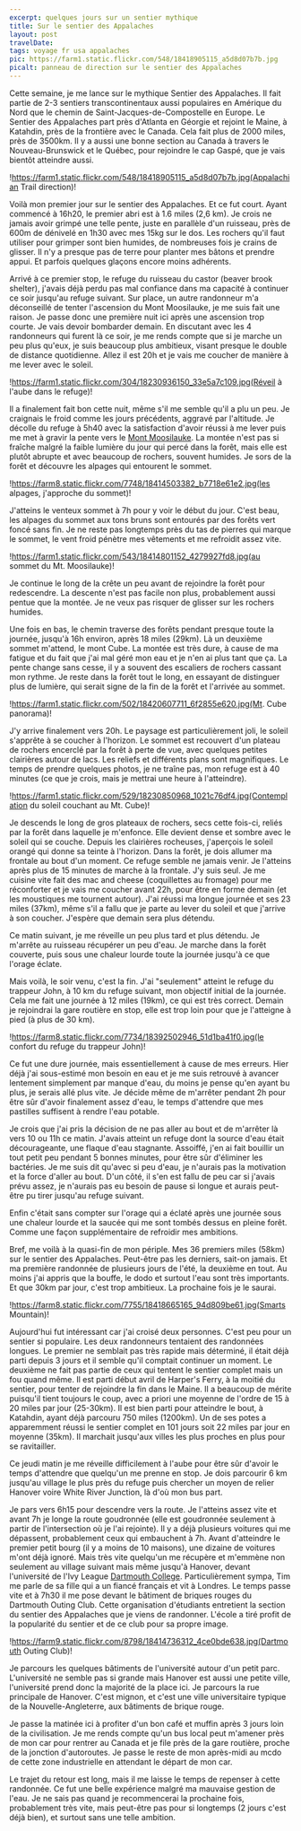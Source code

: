 ```yaml
---
excerpt: quelques jours sur un sentier mythique
title: Sur le sentier des Appalaches
layout: post
travelDate: 
tags: voyage fr usa appalaches
pic: https://farm1.static.flickr.com/548/18418905115_a5d8d07b7b.jpg
picalt: panneau de direction sur le sentier des Appalaches
---
```

Cette semaine, je me lance sur le mythique Sentier des Appalaches. Il fait partie de 2-3 sentiers transcontinentaux aussi populaires en Amérique du Nord que le chemin de Saint-Jacques-de-Compostelle en Europe. Le Sentier des Appalaches part près d'Atlanta en Géorgie et rejoint le Maine, à Katahdin, près de la frontière avec le Canada. Cela fait plus de 2000 miles, près de 3500km. Il y a aussi une bonne section au Canada à travers le Nouveau-Brunswick et le Québec, pour rejoindre le cap Gaspé, que je vais bientôt atteindre aussi.

!https://farm1.static.flickr.com/548/18418905115_a5d8d07b7b.jpg(Appalachian Trail direction)!

Voilà mon premier jour sur le sentier des Appalaches. Et ce fut court. Ayant commencé à 16h20, le premier abri est à 1.6 miles (2,6 km). Je crois ne jamais avoir grimpé une telle pente, juste en parallèle d'un ruisseau, près de 600m de dénivelé en 1h30 avec mes 15kg sur le dos. Les rochers qu'il faut utiliser pour grimper sont bien humides, de nombreuses fois je crains de glisser. Il n'y a presque pas de terre pour planter mes bâtons et prendre appui. Et parfois quelques glaçons encore moins adhérents. 

Arrivé à ce premier stop, le refuge du ruisseau du castor (beaver brook shelter), j'avais déjà perdu pas mal confiance dans ma capacité à continuer ce soir jusqu'au refuge suivant. Sur place, un autre randonneur m'a déconseillé de tenter l'ascension du Mont Moosilauke, je me suis fait une raison. Je passe donc une première nuit ici après une ascension trop courte. Je vais devoir bombarder demain. En discutant avec les 4 randonneurs qui furent là ce soir, je me rends compte que si je marche un peu plus qu'eux, je suis beaucoup plus ambitieux, visant presque le double de distance quotidienne.
Allez il est 20h et je vais me coucher de manière à me lever avec le soleil.

!https://farm1.static.flickr.com/304/18230936150_33e5a7c109.jpg(Réveil à l'aube dans le refuge)!

Il a finalement fait bon cette nuit, même s'il me semble qu'il a plu un peu. Je craignais le froid comme les jours précédents, aggravé par l'altitude. Je décolle du refuge à 5h40 avec la satisfaction d'avoir réussi à me lever puis me met à gravir la pente vers le [Mont Moosilauke]( http://fr.m.wikipedia.org/wiki/Mont_Moosilauke ). La montée n'est pas si fraîche malgré la faible lumière du jour qui percé dans la forêt, mais elle est plutôt abrupte et avec beaucoup de rochers, souvent humides. Je sors de la forêt et découvre les alpages qui entourent le sommet. 

!https://farm8.static.flickr.com/7748/18414503382_b7718e61e2.jpg(les alpages, j'approche du sommet)!

J'atteins le venteux sommet à 7h pour y voir le début du jour. C'est beau, les alpages du sommet aux tons bruns sont entourés par des forêts vert foncé sans fin. Je ne reste pas longtemps près du tas de pierres qui marque le sommet, le vent froid pénètre mes vêtements et me refroidit assez vite.

!https://farm1.static.flickr.com/543/18414801152_4279927fd8.jpg(au sommet du Mt. Moosilauke)!

Je continue le long de la crête un peu avant de rejoindre la forêt pour redescendre. La descente n'est pas facile non plus, probablement aussi pentue que la montée. Je ne veux pas risquer de glisser sur les rochers humides.

Une fois en bas, le chemin traverse des forêts pendant presque toute la journée, jusqu'à 16h environ, après 18 miles (29km). Là un deuxième sommet m'attend, le mont Cube. La montée est très dure, à cause de ma fatigue et du fait que j'ai mal géré mon eau et je n'en ai plus tant que ça. La pente change sans cesse, il y a souvent des escaliers de rochers cassant mon rythme. Je reste dans la forêt tout le long, en essayant de distinguer plus de lumière, qui serait signe de la fin de la forêt et l'arrivée au sommet.

!https://farm1.static.flickr.com/502/18420607711_6f2855e620.jpg(Mt. Cube panorama)!

J'y arrive finalement vers 20h. Le paysage est particulièrement joli, le soleil s'apprête à se coucher à l'horizon. Le sommet est recouvert d'un plateau de rochers encerclé par la forêt à perte de vue, avec quelques petites clairières autour de lacs. Les reliefs et différents plans sont magnifiques. Le temps de prendre quelques photos, je ne traîne pas, mon refuge est à 40 minutes (ce que je crois, mais je mettrai une heure à l'atteindre).

!https://farm1.static.flickr.com/529/18230850968_1021c76df4.jpg(Contemplation du soleil couchant au Mt. Cube)!

Je descends le long de gros plateaux de rochers, secs cette fois-ci, reliés par la forêt dans laquelle je m'enfonce. Elle devient dense et sombre avec le soleil qui se couche. Depuis les clairières rocheuses, j'aperçois le soleil orangé qui donne sa teinte à l'horizon. Dans la forêt, je dois allumer ma frontale au bout d'un moment. Ce refuge semble ne jamais venir. Je l'atteins après plus de 15 minutes de marche à la frontale. J'y suis seul. Je me cuisine vite fait des mac and cheese (coquillettes au fromage) pour me réconforter et je vais me coucher avant 22h, pour être en forme demain (et les moustiques me tournent autour). J'ai réussi ma longue journée et ses 23 miles (37km), même s'il a fallu que je parte au lever du soleil et que j'arrive à son coucher. J'espère que demain sera plus détendu.

Ce matin suivant, je me réveille un peu plus tard et plus détendu. Je m'arrête au ruisseau récupérer un peu d'eau. Je marche dans la forêt couverte, puis sous une chaleur lourde toute la journée jusqu'à ce que l'orage éclate. 

Mais voilà, le soir venu, c'est la fin. J'ai "seulement" atteint le refuge du trappeur John, à 10 km du refuge suivant, mon objectif initial de la journée. Cela me fait une journée à 12 miles (19km), ce qui est très correct. Demain je rejoindrai la gare routière en stop, elle est trop loin pour que je l'atteigne à pied (à plus de 30 km).

!https://farm8.static.flickr.com/7734/18392502946_51d1ba41f0.jpg(le confort du refuge du trappeur John)!

Ce fut une dure journée, mais essentiellement à cause de mes erreurs. Hier déjà j'ai sous-estimé mon besoin en eau et je me suis retrouvé à avancer lentement simplement par manque d'eau, du moins je pense qu'en ayant bu plus, je serais allé plus vite. Je décide même de m'arrêter pendant 2h pour être sûr d'avoir finalement assez d'eau, le temps d'attendre que mes pastilles suffisent à rendre l'eau potable.

Je crois que j'ai pris la décision de ne pas aller au bout et de m'arrêter là vers 10 ou 11h ce matin. J'avais atteint un refuge dont la source d'eau était décourageante, une flaque d'eau stagnante. Assoiffé, j'en ai fait bouillir un tout petit peu pendant 5 bonnes minutes, pour être sûr d'éliminer les bactéries. Je me suis dit qu'avec si peu d'eau, je n'aurais pas la motivation et la force d'aller au bout. D'un côté, il s'en est fallu de peu car si j'avais prévu assez, je n'aurais pas eu besoin de pause si longue et aurais peut-être pu tirer jusqu'au refuge suivant.

Enfin c'était sans compter sur l'orage qui a éclaté après une journée sous une chaleur lourde et la saucée qui me sont tombés dessus en pleine forêt. Comme une façon supplémentaire de refroidir mes ambitions.

Bref, me voilà à la quasi-fin de mon périple. Mes 36 premiers miles (58km) sur le sentier des Appalaches. Peut-être pas les derniers, sait-on jamais. Et ma première randonnée de plusieurs jours de l'été, la deuxième en tout. Au moins j'ai appris que la bouffe, le dodo et surtout l'eau sont très importants. Et que 30km par jour, c'est trop ambitieux. La prochaine fois je le saurai.

!https://farm8.static.flickr.com/7755/18418665165_94d809be61.jpg(Smarts Mountain)!

Aujourd'hui fut intéressant car j'ai croisé deux personnes. C'est peu pour un sentier si populaire. Les deux randonneurs tentaient des randonnées longues. Le premier ne semblait pas très rapide mais déterminé, il était déjà parti depuis 3 jours et il semble qu'il comptait continuer un moment. Le deuxième ne fait pas partie de ceux qui tentent le sentier complet mais un fou quand même. Il est parti début avril de Harper's Ferry,  à la moitié du sentier, pour tenter de rejoindre la fin dans le Maine. Il a beaucoup de mérite puisqu'il tient toujours le coup, avec a priori une moyenne de l'ordre de 15 à 20 miles par jour (25-30km). Il est bien parti pour atteindre le bout, à Katahdin, ayant déjà parcouru 750 miles (1200km). Un de ses potes a apparemment réussi le sentier complet en 101 jours soit 22 miles par jour en moyenne (35km). Il marchait jusqu'aux villes les plus proches en plus pour se ravitailler.

Ce jeudi matin je me réveille difficilement à l'aube pour être sûr d'avoir le temps d'attendre que quelqu'un me prenne en stop. Je dois parcourir 6 km jusqu'au village le plus près du refuge puis chercher un moyen de relier Hanover voire White River Junction, là d'où mon bus part.

Je pars vers 6h15 pour descendre vers la route. Je l'atteins assez vite et avant 7h je longe la route goudronnée (elle est goudronnée seulement à partir de l'intersection où je l'ai rejointe). Il y a déjà plusieurs voitures qui me dépassent, probablement ceux qui embauchent à 7h. Avant d'atteindre le premier petit bourg (il y a moins de 10 maisons), une dizaine de voitures m'ont déjà ignoré. Mais très vite quelqu'un me récupère et m'emmène non seulement au village suivant mais même jusqu'à Hanover, devant l'université de l'Ivy League [Dartmouth College]( http://fr.m.wikipedia.org/wiki/Dartmouth_College ). Particulièrement sympa, Tim me parle de sa fille qui a un fiancé français et vit à Londres. Le temps passe vite et à 7h30 il me pose devant le bâtiment de briques rouges du Dartmouth Outing Club. Cette organisation d'étudiants entretient la section du sentier des Appalaches que je viens de randonner. L'école a tiré profit de la popularité du sentier et de ce club pour sa propre image.

!https://farm9.static.flickr.com/8798/18414736312_4ce0bde638.jpg(Dartmouth Outing Club)!

Je parcours les quelques bâtiments de l'université autour d'un petit parc. L'université ne semble pas si grande mais Hanover est aussi une petite ville, l'université prend donc la majorité de la place ici. Je parcours la rue principale de Hanover. C'est mignon, et c'est une ville universitaire typique de la Nouvelle-Angleterre, aux bâtiments de brique rouge.

Je passe la matinée ici à profiter d'un bon café et muffin après 3 jours loin de la civilisation. Je me rends compte qu'un bus local peut m'amener près de mon car pour rentrer au Canada et je file près de la gare routière, proche de la jonction d'autoroutes. Je passe le reste de mon après-midi au mcdo de cette zone industrielle en attendant le départ de mon car.

Le trajet du retour est long, mais il me laisse le temps de repenser à cette randonnée. Ce fut une belle expérience malgré ma mauvaise gestion de l'eau. Je ne sais pas quand je recommencerai la prochaine fois, probablement très vite, mais peut-être pas pour si longtemps (2 jours c'est déjà bien), et surtout sans une telle ambition.
